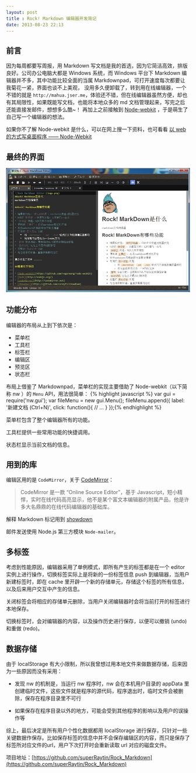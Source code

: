 ```yaml
---
layout: post
title : Rock! Markdown 编辑器开发简记
date: 2013-08-23 22:13
---
```


## 前言
因为每周都要写周报，用 Markdown 写文档是我的首选，因为它简洁高效，排版良好。公司办公电脑大都是 Windows 系统，而 Windows 平台下 Markdown 编辑器并不多，其中功能比较全面的当属 Markdownpad，可打开速度每次都要让我菊花一紧，界面也谈不上美观，
没用多久便卸载了，转到用在线编辑器，一个不错的就是 `http://mahua.jser.me`，体验还不错，但在线编辑器虽然方便，却也有其局限性，如果既能写文档，也能将本地众多的 md 文档管理起来，写完之后还能直接发邮件，想想多么酷~！
再加上之前接触到 [Node-webkit](https://github.com/rogerwang/node-webkit) ，于是萌生了自己写一个编辑器的想法。

如果你不了解 Node-webkit 是什么，可以在网上搜一下资料，也可看看 [以 web 的方式写桌面程序 —— Node-Webkit](/2013/07/15/node-webkit-desktop-app-develop/)

## 最终的界面
<img class="lazy" src="/images/rock-markdown-1.png">

## 功能分布
编辑器的布局从上到下依次是：

- 菜单栏
- 工具栏
- 标签栏
- 编辑区
- 预览区
- 状态栏

布局上借鉴了 Markdownpad，菜单栏的实现主要借助了 Node-webkit（以下简称 nw ）的 `Menu` API，用法很简单：
{% highlight javascript %}
var gui = require('nw.gui');
var fileMenu = new gui.Menu();
fileMenu.append({
    label: '新建文档 (Ctrl+N)',
    click: function(){
        // ...
    }
});{% endhighlight %}

菜单栏包含了整个编辑器所有的功能。

工具栏提供一些常用功能的快捷调用。

状态栏显示当前文档的信息。


## 用到的库
编辑区用的是 `CodeMirror`，关于 [CodeMirror](http://codemirror.net)：

> CodeMirror 是一款 “Online Source Editor”，基于 Javascript，短小精悍，实时在线代码高亮显示，他不是某个富文本编辑器的附属产品，他是许多大名鼎鼎的在线代码编辑器的基础库。

解释 Markdown 标记用到 [showdown](https://github.com/coreyti/showdown)

邮件发送使用 Node.js 第三方模块 `Node-mailer`。

## 多标签
考虑到性能原因，编辑器采用了单例模式，即所有产生的标签都是在一个 editor 实例上进行操作，切换标签实际上是将新的一份标签信息
push 到编辑器，当用户新建标签时，即在 cache 里开辟一个新的存储单元，存储这个标签的所有信息，以及后来用户交互中产生的信息。

关闭标签会将相应的存储单元删除，当用户关闭编辑器时会将当前打开的标签进行本地保存。

切换标签时，会对编辑器的内容，以及操作历史进行保存，以便可以撤销 (undo) 和重做 (redo)。

## 数据存储
由于 localStorage 有大小限制，所以我曾想过用本地文件来做数据存储，后来因为一些原因而没有采用：

- 发现 nw 的机制是，当运行 nw 程序时，nw 会在本机用户目录的 appData 里创建临时文件，这些文件就是程序的源代码，程序退出时，临时文件会被删除，保存在程序目录里不可行

- 如果保存在程序目录以外的地方，可能会受到其他程序的影响以及用户的误操作等

综上，最后决定是所有用户个性化数据都用 localStorage 进行保存，只针对一些关键数据作保存。比如保存标签的信息中并不会保存编辑区的内容，而只是保存了
标签所对应文件的url，用户下次打开时会重新读取 url 对应的磁盘文件。


项目地址：[https://github.com/superRaytin/Rock_Markdown](https://github.com/superRaytin/Rock_Markdown)